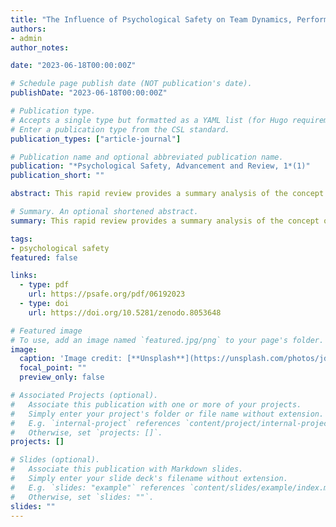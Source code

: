 ```yaml
---
title: "The Influence of Psychological Safety on Team Dynamics, Performance, and Society: A Rapid Review"
authors:
- admin
author_notes:

date: "2023-06-18T00:00:00Z"

# Schedule page publish date (NOT publication's date).
publishDate: "2023-06-18T00:00:00Z"

# Publication type.
# Accepts a single type but formatted as a YAML list (for Hugo requirements).
# Enter a publication type from the CSL standard.
publication_types: ["article-journal"]

# Publication name and optional abbreviated publication name.
publication: "*Psychological Safety, Advancement and Review, 1*(1)"
publication_short: ""

abstract: This rapid review provides a summary analysis of the concept of psychological safety. The aim of this paper is to highlight the evolution, impact on team dynamics, performance, and its broader societal implications. This rapid research utilizes a streamlined systematic approach to discuss the crucial role psychological safety plays in teams and society.

# Summary. An optional shortened abstract.
summary: This rapid review provides a summary analysis of the concept of psychological safety.

tags:
- psychological safety
featured: false

links:
  - type: pdf
    url: https://psafe.org/pdf/06192023
  - type: doi
    url: https://doi.org/10.5281/zenodo.8053648

# Featured image
# To use, add an image named `featured.jpg/png` to your page's folder. 
image:
  caption: 'Image credit: [**Unsplash**](https://unsplash.com/photos/jdD8gXaTZsc)'
  focal_point: ""
  preview_only: false

# Associated Projects (optional).
#   Associate this publication with one or more of your projects.
#   Simply enter your project's folder or file name without extension.
#   E.g. `internal-project` references `content/project/internal-project/index.md`.
#   Otherwise, set `projects: []`.
projects: []

# Slides (optional).
#   Associate this publication with Markdown slides.
#   Simply enter your slide deck's filename without extension.
#   E.g. `slides: "example"` references `content/slides/example/index.md`.
#   Otherwise, set `slides: ""`.
slides: ""
---
```

